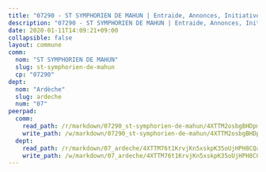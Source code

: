 ```yaml
---
title: "07290 - ST SYMPHORIEN DE MAHUN | Entraide, Annonces, Initiatives"
description: "07290 - ST SYMPHORIEN DE MAHUN | Entraide, Annonces, Initiatives"
date: 2020-01-11T14:09:21+09:00
collapsible: false
layout: commune
comm:
  nom: "ST SYMPHORIEN DE MAHUN"
  slug: st-symphorien-de-mahun
  cp: "07290"
dept:
  nom: "Ardèche"
  slug: ardeche
  num: "07"
peerpad:
  comm:
    read_path: /r/markdown/07290_st-symphorien-de-mahun/4XTTM2osbgBHDpmyy4pZSjmwz4NS69dk6bqioAhCjmhaL1FtV
    write_path: /w/markdown/07290_st-symphorien-de-mahun/4XTTM2osbgBHDpmyy4pZSjmwz4NS69dk6bqioAhCjmhaL1FtV-K3TgV23ivhFmQR22FxbBA92mnBwaZpJ4dhrtyDhmrMW4jrAMJB5rSxhjB9NkRyFRAm3izXXiHz2mMfLY23FgGTYvVjp8FyvnvAjqszbfFoDygsDaENPiYgWsFyGw322VCBVAnptq
  dept:
    read_path: /r/markdown/07_ardeche/4XTTM76t1KrvjKn5xskpK35oUjHPH8CQaLdMsC4TVbgaVPp9H
    write_path: /w/markdown/07_ardeche/4XTTM76t1KrvjKn5xskpK35oUjHPH8CQaLdMsC4TVbgaVPp9H-K3TgTz6XqMtb1TG26LozWQGWzYCmeEroVRKKCBntm7SADEzfC88gC5qx4GzHEVb3Y3CHH1FRtgCq45v9wokwFBFS6YysdmDNnD29f5C4C6FuF2ZpCUFJZY3XzmFx1kWscUwpw6qR
---
```


